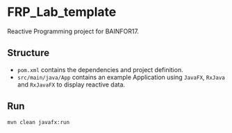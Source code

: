 # FRP_Lab_template
Reactive Programming project for BAINFOR17.

## Structure
* `pom.xml` contains the dependencies and project definition.
* `src/main/java/App` contains an example Application using `JavaFX`, `RxJava` and `RxJavaFX` to display reactive data.

## Run
`mvn clean javafx:run`
